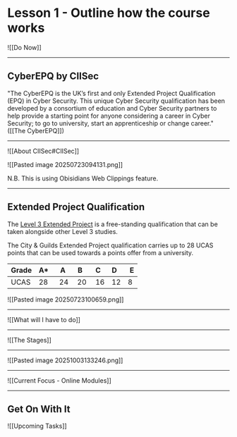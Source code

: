 # Lesson 1 - Outline how the course works


![[Do Now]]


---
## CyberEPQ by CIISec

"The CyberEPQ is the UK’s first and only Extended Project Qualification (EPQ) in Cyber Security. This unique Cyber Security qualification has been developed by a consortium of education and Cyber Security partners to help provide a starting point for anyone considering a career in Cyber Security; to go to university, start an apprenticeship or change career." ([[The CyberEPQ]]) 

---

![[About CIISec#CIISec]]


![[Pasted image 20250723094131.png]]


N.B. This is using Obisidians Web Clippings feature.

---

## Extended Project Qualification

The [Level 3 Extended Project](https://www.cityandguilds.com/qualifications-and-apprenticeships/skills-for-work-and-life/employability-personal-and-social-development/2935-project#tab=information) is a free-standing qualification that can be taken alongside other Level 3 studies.  
  
The City & Guilds Extended Project qualification carries up to 28 UCAS points that can be used towards a points offer from a university.   

| Grade | A* | A  | B  | C  | D  | E |
| ----- | ---|----|----|----|----|---|
| UCAS  | 28 | 24 | 20 | 16 | 12 | 8 |


![[Pasted image 20250723100659.png]]

---


![[What will I have to do]]

---


![[The Stages]]

---


![[Pasted image 20251003133246.png]]

---

![[Current Focus - Online Modules]]

---

## Get On With It

![[Upcoming Tasks]]



